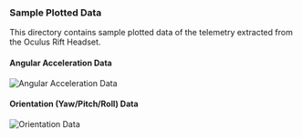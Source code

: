 ### Sample Plotted Data
This directory contains sample plotted data of the telemetry extracted from the Oculus Rift Headset.

#### Angular Acceleration Data
![Angular Acceleration Data](https://github.com/SenecaCollegeBTSProjects/Group_14/blob/final-branch/img/AngularAccelerationNaturalMovement.jpg)


#### Orientation (Yaw/Pitch/Roll) Data

![Orientation Data](https://github.com/SenecaCollegeBTSProjects/Group_14/blob/final-branch/img/YawPitchRollNaturalMovement.jpg)
